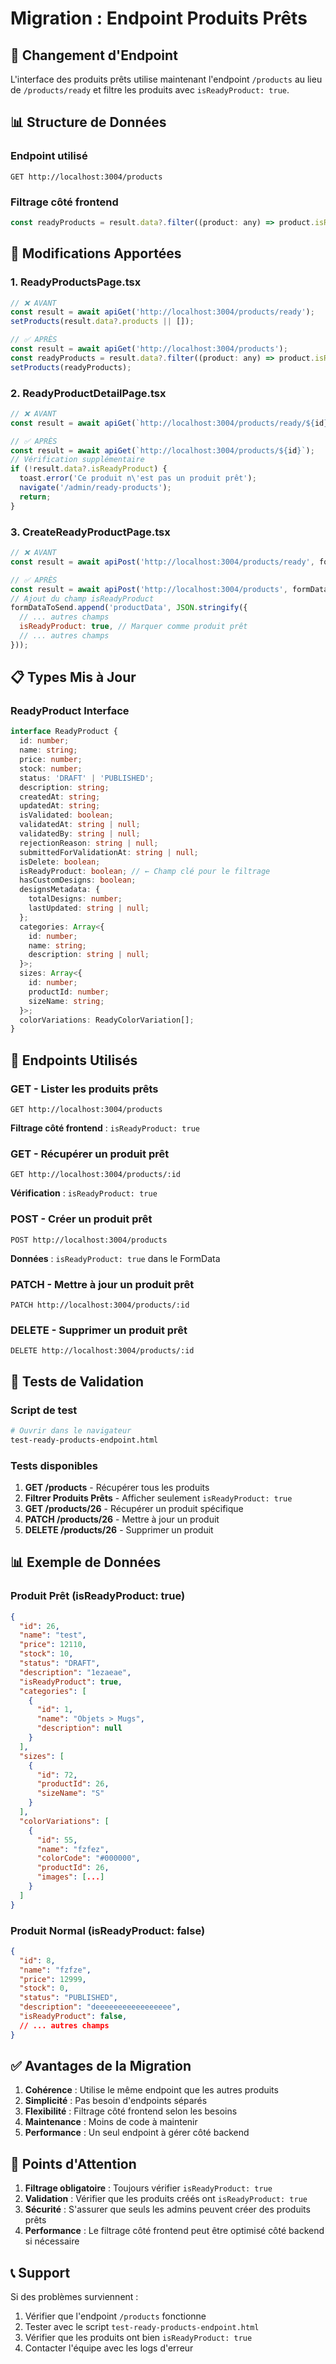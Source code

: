 # Migration : Endpoint Produits Prêts

## 🔄 **Changement d'Endpoint**

L'interface des produits prêts utilise maintenant l'endpoint `/products` au lieu de `/products/ready` et filtre les produits avec `isReadyProduct: true`.

## 📊 **Structure de Données**

### Endpoint utilisé
```
GET http://localhost:3004/products
```

### Filtrage côté frontend
```javascript
const readyProducts = result.data?.filter((product: any) => product.isReadyProduct === true) || [];
```

## 🔧 **Modifications Apportées**

### 1. ReadyProductsPage.tsx
```javascript
// ❌ AVANT
const result = await apiGet('http://localhost:3004/products/ready');
setProducts(result.data?.products || []);

// ✅ APRÈS
const result = await apiGet('http://localhost:3004/products');
const readyProducts = result.data?.filter((product: any) => product.isReadyProduct === true) || [];
setProducts(readyProducts);
```

### 2. ReadyProductDetailPage.tsx
```javascript
// ❌ AVANT
const result = await apiGet(`http://localhost:3004/products/ready/${id}`);

// ✅ APRÈS
const result = await apiGet(`http://localhost:3004/products/${id}`);
// Vérification supplémentaire
if (!result.data?.isReadyProduct) {
  toast.error('Ce produit n\'est pas un produit prêt');
  navigate('/admin/ready-products');
  return;
}
```

### 3. CreateReadyProductPage.tsx
```javascript
// ❌ AVANT
const result = await apiPost('http://localhost:3004/products/ready', formDataToSend);

// ✅ APRÈS
const result = await apiPost('http://localhost:3004/products', formDataToSend);
// Ajout du champ isReadyProduct
formDataToSend.append('productData', JSON.stringify({
  // ... autres champs
  isReadyProduct: true, // Marquer comme produit prêt
  // ... autres champs
}));
```

## 📋 **Types Mis à Jour**

### ReadyProduct Interface
```typescript
interface ReadyProduct {
  id: number;
  name: string;
  price: number;
  stock: number;
  status: 'DRAFT' | 'PUBLISHED';
  description: string;
  createdAt: string;
  updatedAt: string;
  isValidated: boolean;
  validatedAt: string | null;
  validatedBy: string | null;
  rejectionReason: string | null;
  submittedForValidationAt: string | null;
  isDelete: boolean;
  isReadyProduct: boolean; // ← Champ clé pour le filtrage
  hasCustomDesigns: boolean;
  designsMetadata: {
    totalDesigns: number;
    lastUpdated: string | null;
  };
  categories: Array<{
    id: number;
    name: string;
    description: string | null;
  }>;
  sizes: Array<{
    id: number;
    productId: number;
    sizeName: string;
  }>;
  colorVariations: ReadyColorVariation[];
}
```

## 🎯 **Endpoints Utilisés**

### GET - Lister les produits prêts
```
GET http://localhost:3004/products
```
**Filtrage côté frontend** : `isReadyProduct: true`

### GET - Récupérer un produit prêt
```
GET http://localhost:3004/products/:id
```
**Vérification** : `isReadyProduct: true`

### POST - Créer un produit prêt
```
POST http://localhost:3004/products
```
**Données** : `isReadyProduct: true` dans le FormData

### PATCH - Mettre à jour un produit prêt
```
PATCH http://localhost:3004/products/:id
```

### DELETE - Supprimer un produit prêt
```
DELETE http://localhost:3004/products/:id
```

## 🧪 **Tests de Validation**

### Script de test
```bash
# Ouvrir dans le navigateur
test-ready-products-endpoint.html
```

### Tests disponibles
1. **GET /products** - Récupérer tous les produits
2. **Filtrer Produits Prêts** - Afficher seulement `isReadyProduct: true`
3. **GET /products/26** - Récupérer un produit spécifique
4. **PATCH /products/26** - Mettre à jour un produit
5. **DELETE /products/26** - Supprimer un produit

## 📊 **Exemple de Données**

### Produit Prêt (isReadyProduct: true)
```json
{
  "id": 26,
  "name": "test",
  "price": 12110,
  "stock": 10,
  "status": "DRAFT",
  "description": "1ezaeae",
  "isReadyProduct": true,
  "categories": [
    {
      "id": 1,
      "name": "Objets > Mugs",
      "description": null
    }
  ],
  "sizes": [
    {
      "id": 72,
      "productId": 26,
      "sizeName": "S"
    }
  ],
  "colorVariations": [
    {
      "id": 55,
      "name": "fzfez",
      "colorCode": "#000000",
      "productId": 26,
      "images": [...]
    }
  ]
}
```

### Produit Normal (isReadyProduct: false)
```json
{
  "id": 8,
  "name": "fzfze",
  "price": 12999,
  "stock": 0,
  "status": "PUBLISHED",
  "description": "deeeeeeeeeeeeeeeee",
  "isReadyProduct": false,
  // ... autres champs
}
```

## ✅ **Avantages de la Migration**

1. **Cohérence** : Utilise le même endpoint que les autres produits
2. **Simplicité** : Pas besoin d'endpoints séparés
3. **Flexibilité** : Filtrage côté frontend selon les besoins
4. **Maintenance** : Moins de code à maintenir
5. **Performance** : Un seul endpoint à gérer côté backend

## 🚨 **Points d'Attention**

1. **Filtrage obligatoire** : Toujours vérifier `isReadyProduct: true`
2. **Validation** : Vérifier que les produits créés ont `isReadyProduct: true`
3. **Sécurité** : S'assurer que seuls les admins peuvent créer des produits prêts
4. **Performance** : Le filtrage côté frontend peut être optimisé côté backend si nécessaire

## 📞 **Support**

Si des problèmes surviennent :
1. Vérifier que l'endpoint `/products` fonctionne
2. Tester avec le script `test-ready-products-endpoint.html`
3. Vérifier que les produits ont bien `isReadyProduct: true`
4. Contacter l'équipe avec les logs d'erreur 